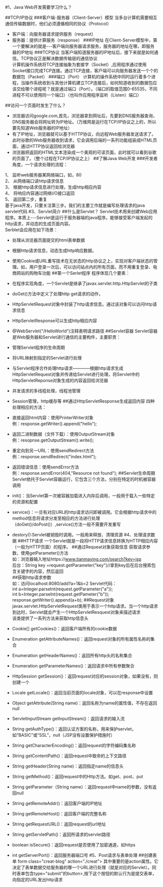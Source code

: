 #1、Java Web开发需要学习什么？

##TCP/IP协议
###客户端-服务器（Client-Server）模型
当多台计算机需要相互通信传输数据时，他们必须遵循相同的协议（Protocol）

* 客户端：向服务器请求提供服务（request）
* 服务器：提供计算服务（response）
###IP地址
在Client-Server模型中，第一个要解决的就是---客户端向服务器请求服务，服务器的地址在哪，即服务器的IP地址
###TCP协议
当客户端知道服务器的IP地址后，接下来就是如何通信。TCP协议正是解决数据传输层的通信协议  
计算机操作系统将TCP连接抽象为套接字（Socket）,应用程序通过使用Socket接口完成TCP连接。通过TCP连接，客户端可以向服务器发送一个个的数据包（Packet）
###端口（Port）
计算机的操作系统中同时运行着多个进程，当操作系统收到与其他计算机建立TCP连接后，如何知道收到的数据包应该交给哪个进程呢？就是通过端口（Port）。（端口的取值范围0-65535，不同进程不可以使用同一个端口）（也叫作应用程序监听（Listen）端口）

##访问一个页面时发生了什么？

* 浏览器访问google.com,首先，浏览器拿到网址后，先要到DNS服务器查询，DNS服务器会将网址转为IP地址。（万维网是运行在TCP/IP协议之上的，所以要先知道Web服务器的IP地址）
* 有了IP地址，浏览器就可以基于HTTP协议，向远程Web服务器发送请求了。此时谷歌的Web服务器收到请求，它会调用后端的一系列功能组装成HTML页面，通过HTTP协议返回给浏览器
* 浏览器把返回的HTML文本渲染成一个美观的可读页面，此时就可以看到谷歌的页面了。（整个过程在TCP/IP协议之上）
##了解Java Web开发
###开发者角度，一个请求处理的流程：

1、 监听web服务器某网络端口，如，80  
2、 从网络端口读http请求信息  
3、 根据http请求信息进行处理，生成http相应内容  
4、 将响应内容通过网络I/O接口返回  
5、 返回第二步，重复  
基于java开发，只要关注第三步。我们的主要工作就是编写处理请求的java servlet代码
#3、Servlet简介
##什么是Servlet？
Servlet技术用来创建Web应用程序。本质上---Servlet是运行于服务器端的java程序。能够接受客户端发起的http请求，并动态的生成页面内容。  
Serblet会应用在如下场景：

* 处理从浏览器页面提交的html表单数据
* 根据http请求信息，动态生成http响应数据。
* 使用Cookie或URL重写技术在无状态的http协议之上，实现对客户端状态的管理。如，用户登录一次后，可以访问站点内的所有页面，而不用重复登录、电商网站的购物车功能
##第一个Serlet程序
程序体现几个要素：

* 在程序实现角度，一个Servlet是继承了javax.servlet.http.HttpServlet的子类
* doGet()方法中定义了处理http get请求的动作，
* HttpServletRequest对象中封装了http请求信息。通过该对象可以访问http请求信息
* HttpServletResponse可以生成http相应内容
* @WebServlet("/HelloWorld")注释表明请求路径
##Servlet容器
Servlet容器是Web服务器和Servlet进行通信的主要构件，主要职责：

* 管理Servlet程序的生命周期
* 将URL映射到指定的Servlet进行处理
* 与Servlet程序合作处理http请求————根据http请求生成HttpServletRequest对象并传递给Servlet进行处理，将Servlet中的HttpServletReponse对象生成的内容返回给浏览器
* 并发请求的多线程处理，线程池管理
* Session管理，http缓存等
##通过HttpServletResponse生成返回内容
四种处理相应的方法：

* 直接返回html内容：使用PrinterWriter对象  
 例：response.getWriter().append("hello");  
* 返回二进制数据（文件下载）：使用OutputStream对象   
 例：resopnse.getOutputStream().write();　  
* 重定向到另一URL：使用sendRedirect方法   
 例：response.sendRedirect("index.html");
* 返回错误信息：使用sendError方法  
 例：response.sendError(404,"Resource not found");
##Servlet生命周期
Servlet依托于Servlet容器运行，它包含三个方法，分别在特定的时机被容器调用

* init()：当Servlet第一次被容器加载进入内存后调用，一般用于载入一些特定的资源和配置
* service()：一旦有对应URL的http请求访问即被调用。它会根据http请求中的method信息将请求分发至相应的方法进行处理（doGet()/doPost()）,service()方法一般不需要开发重写
* destory():Servlet被销毁时调用。一般用来释放、清理资源
#4、处理请求数据
##HTTP请求
一个Servlet就是一段将HTTP请求信息转换为HTTP相应内容（一般为HTTP页面）的程序。
##通过Requeat对象获取信息
获取请求参数，使用getParameter()方法  
如：浏览器输入地址https://www.tianmaying.com/search?key=jsp  
后台：String key =request.getParameter("key")//拿到key后在后台搜索包含关键字的内容，然后返回  
##获取http请求参数  
如：访问localhost:8080/add?a=1&b=2
Servlet代码：  
int a=Integer.parseInt(request.getParameter("a"));  
int b=Integer.parseInt(request.getPameter("b"));  
response.getWriter().append(a+b);
##Request对象  
javax.servlet.HttpServletRequest类用于表示一个http请求。当一个http请求到达时，Servlet就会产生一个HttpServletResquest对象来描述请求  
该类提供了一系列方法来获取http信息头  

* Cookie[] getCookies()：返回客户端所有的cookie数据  
* Enumeration getAttributeNames()：返回request对象的所有属性名称的集合 
* Enumeration getHeaderNames()：返回所有http头的名称集合
* Enumeration getParameterNames()：返回请求中所有参数聚合
* HttpSession getSession()：返回request对应的session对象，如果没有，则创建一个
* Locale getLocale()：返回当前页面的locale对象，可以在response中设置
* Object getAttribute(String name)：返回名称为name的属性值，不存在返回null
* ServletInputStream  getInputStream()：返回请求的输入流
* String getAuthType()：返回认证方案的名称，用来保护servlet，如“BASIC”或“SSL”，null（JSP没有设置保护措施时）
* String getCharacterEncoding()：返回request的字符编码集名称
* String getContentPath()：返回request中致命的上下文路径
* String getHeader(String name)：返回指定name的信息头
* String getMethod()：返回request中的Http方法。如get、post、put
* String getParameter（String name）：返回request中name的参数，没有返回null
* String getRemoteAddr()：返回客户端的IP地址
* String getRemoteHost()：返回客户端的完整名称
* String getRequestURL()：返回request的url地址
* String getServletPath()：返回所请求的servlet路径
* boolean isSecure()：返回request是否使用了加密通道，如https
* int getServerPort()：返回服务器端口号
#5、Post请求与表单处理
##创建表单
form class="creat-blog" action="./creat">
其中重要的是action属性。它决定了表单数据交给服务器的哪一个URL进行处理（就是对应的Servlet）。同时表单包含type="submit"的button>,按下这个按钮的默认行为是提交表单，向指定的URL发出http请求